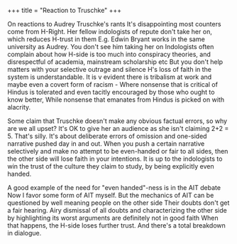 +++
title = "Reaction to Truschke"
+++

On reactions to Audrey Truschke's rants It's disappointing most counters come from H-Right. Her fellow indologists of repute don't take her on, which reduces H-trust in them E.g. Edwin Bryant works in the same university as Audrey. You don't see him taking her on Indologists often complain about how H-side is too much into conspiracy theories, and disrespectful of academia, mainstream scholarship etc But you don't help matters with your selective outrage and silence H's loss of faith in the system is understandable. It is v evident there is tribalism at work and maybe even a covert form of racism - Where nonsense that is critical of Hindus is tolerated and even tacitly encouraged by those who ought to know better, While nonsense that emanates from Hindus is picked on with alacrity.

Some claim that Truschke doesn't make any obvious factual errors, so why are we all upset? It's OK to give her an audience as she isn't claiming 2+2 = 5. That's silly. It's about deliberate errors of omission and one-sided narrative pushed day in and out. When you push a certain narrative selectively and make no attempt to be even-handed or fair to all sides, then the other side will lose faith in your intentions. It is up to the indologists to win the trust of the culture they claim to study, by being explicitly even handed.

A good example of the need for "even handed"-ness is in the AIT debate Now I favor some form of AIT myself. But the mechanics of AIT can be questioned by well meaning people on the other side Their doubts don't get a fair hearing. Airy dismissal of all doubts and characterizing the other side by highlighting its worst arguments are definitely not in good faith When that happens, the H-side loses further trust. And there's a total breakdown in dialogue.